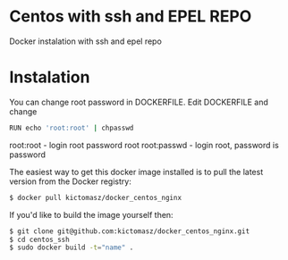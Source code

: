 # Centos with ssh and EPEL REPO

Docker instalation with ssh and epel repo

# Instalation 

You can change root password in DOCKERFILE. Edit DOCKERFILE and change 

```bash 
RUN echo 'root:root' | chpasswd
``` 

root:root - login root password root 
root:passwd - login root, password is password

The easiest way to get this docker image installed is to pull the latest version
from the Docker registry:

```bash
$ docker pull kictomasz/docker_centos_nginx
```

If you'd like to build the image yourself then:

```bash
$ git clone git@github.com:kictomasz/docker_centos_nginx.git
$ cd centos_ssh
$ sudo docker build -t="name" .
```



